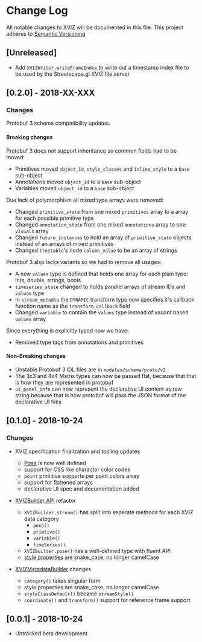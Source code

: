 # Change Log

All notable changes to XVIZ will be documented in this file.
This project adheres to [Semantic Versioning](http://semver.org/spec/v2.0.0.html)

## [Unreleased]
- Add `XVIZWriter.writeFrameIndex` to write out a timestamp index file to be used
  by the Streetscape.gl XVIZ file server

## [0.2.0] - 2018-XX-XXX
### Changes
Protobuf 3 schema compatibility updates.

#### Breaking changes

Protobuf 3 does not support inheritance so common fields had to be moved:

 - Primitives moved `object_id`, `style_classes` and `inline_style` to a `base` sub-object
 - Annotations moved `object_id` to a `base` sub-object
 - Variables moved `object_id` to a `base` sub-object

Due lack of polymorphism all mixed type arrays were removed:

 - Changed `primitive_state` from one mixed `primitives` array to a array for each possible primitive type
 - Changed `annotation_state` from one mixed `annotations` array to one `visuals` array
 - Changed `future_instances` to hold an array of `primitive_state` objects instead of an arrays of mixed primitives
 - Changed `treetable`'s node `column_value` to be an array of strings

Protobuf 3 also lacks variants so we had to remove all usages:

 - A new `values` type is defined that holds one array for each plain type: ints, double, strings, bools
 - `timeseries_state` changed to holds parallel arrays of stream IDs and `values` type
 - In `stream_metadta` the `DYNAMIC` transform type now specifies it's callback function name as the `transform_callback` field
 - Changed `variable` to contain the `values` type instead of variant based `values` array

Since everything is explicitly typed now we have:

 - Removed type tags from annotations and primitives

#### Non-Breaking changes

 - Unstable Protobuf 3 IDL files are in `modules/schema/proto/v2`
 - The 3x3 and 4x4 Matrix types can now be passed flat, because that that is how they are represented in protobuf
 - `ui_panel_info` can now represent the declarative UI content as raw string because that is how protobuf will pass the JSON format of the declarative UI files


## [0.1.0] - 2018-10-24
### Changes
- XVIZ specification finalization and tooling updates
  - [Pose](docs/protocol-schema/core-protocol.md) is now well defined
  - support for CSS like charactor color codes
  - `point` primitive supports per point colors array
  - support for flattened arrays
  - declarative UI spec and documentation added

- [XVIZBuilder API](docs/api-reference/xviz-builder.md) refactor
  - `XVIZBuilder.stream()` has split into seperate methods for each XVIZ data category
    - `pose()`
    - `primtive()`
    - `variable()`
    - `timeSeries()`
  - `XVIZBuilder.pose()` has a well-defined type with fluent API
  - [style properties](docs/protocol-schema/style-specification.md) are snake_case, no longer camelCase

- [XVIZMetadataBuilder](docs/api-reference/xviz-metadata-builder.md) changes
  - `category()` takes singular form
  - style properties are snake_case, no longer camelCase
  - `styleClassDefault()` became `streamStyle()`
  - `coordinate()` and `transform()` support for reference frame support

## [0.0.1] - 2018-10-24
- Untracked beta development
